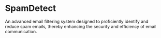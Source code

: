 # SpamDetect
An advanced email filtering system designed to proficiently identify and reduce spam emails, thereby enhancing the security and efficiency of email communication.

